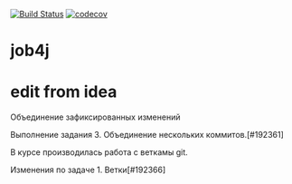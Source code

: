 [![Build Status](https://travis-ci.org/ukarpov/job4j.svg?branch=master)](https://travis-ci.org/ukarpov/job4j)
[![codecov](https://codecov.io/gh/ukarpov/job4j/branch/master/graph/badge.svg)](https://codecov.io/gh/ukarpov/job4j)

# job4j
# edit from idea

Объединение зафиксированных изменений

Выполнение задания 3. Объединение нескольких коммитов.[#192361]

В курсе производилась работа с веткамы git.


Изменения по задаче 1. Ветки[#192366]